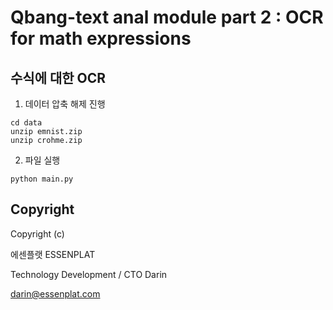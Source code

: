 # Qbang-text anal module part 2 : OCR for math expressions

## 수식에 대한 OCR 

1. 데이터 압축 해제 진행
```
cd data
unzip emnist.zip
unzip crohme.zip
```
2. 파일 실행
```
python main.py
```

## Copyright
Copyright (c)

에센플랫 ESSENPLAT

Technology Development / CTO
Darin

darin@essenplat.com
